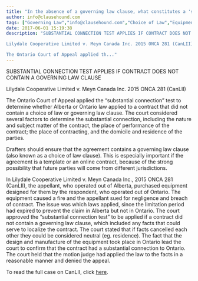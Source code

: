 ```yaml
---
title: "In the absence of a governing law clause, what constitutes a 'substantial connection' when deciding what law will govern a contract?"
author: info@clausehound.com
tags: ["Governing Law","info@clausehound.com","Choice of Law","Equipment Purchase"]
date: 2017-06-01 15:19:38
description: "SUBSTANTIAL CONNECTION TEST APPLIES IF CONTRACT DOES NOT CONTAIN A GOVERNING LAW CLAUSE

Lilydale Cooperative Limited v. Meyn Canada Inc. 2015 ONCA 281 (CanLII)

The Ontario Court of Appeal applied th..."
---
```


SUBSTANTIAL CONNECTION TEST APPLIES IF CONTRACT DOES NOT CONTAIN A GOVERNING LAW CLAUSE

Lilydale Cooperative Limited v. Meyn Canada Inc. 2015 ONCA 281 (CanLII)

The Ontario Court of Appeal applied the “substantial connection” test to determine whether Alberta or Ontario law applied to a contract that did not contain a choice of law or governing law clause. The court considered several factors to determine the substantial connection, including the nature and subject matter of the contract, the place of performance of the contract; the place of contracting, and the domicile and residence of the parties.

Drafters should ensure that the agreement contains a governing law clause (also known as a choice of law clause). This is especially important if the agreement is a template or an online contract, because of the strong possibility that future parties will come from different jurisdictions.

In Lilydale Cooperative Limited v. Meyn Canada Inc., 2015 ONCA 281 (CanLII), the appellant, who operated out of Alberta, purchased equipment designed for them by the respondent, who operated out of Ontario. The equipment caused a fire and the appellant sued for negligence and breach of contract. The issue was which laws applied, since the limitation period had expired to prevent the claim in Alberta but not in Ontario. The court approved the “substantial connection test” to be applied if a contract did not contain a governing law clause, which included any facts that could serve to localize the contract. The court stated that if facts cancelled each other they could be considered neutral (eg. residence). The fact that the design and manufacture of the equipment took place in Ontario lead the court to confirm that the contract had a substantial connection to Ontario. The court held that the motion judge had applied the law to the facts in a reasonable manner and denied the appeal.

To read the full case on CanLII, click [here](http://canlii.ca/t/gh90p).